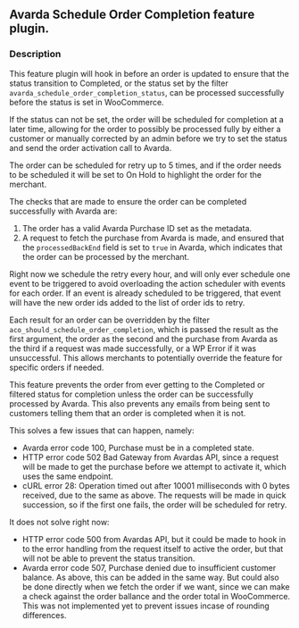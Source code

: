 ## Avarda Schedule Order Completion feature plugin.

### Description
This feature plugin will hook in before an order is updated to ensure that the status transition to Completed, or the status set by the filter `avarda_schedule_order_completion_status`, can be processed successfully before the status is set in WooCommerce.

If the status can not be set, the order will be scheduled for completion at a later time, allowing for the order to possibly be processed fully by either a customer or manually corrected by an admin before we try to set the status and send the order activation call to Avarda.

The order can be scheduled for retry up to 5 times, and if the order needs to be scheduled it will be set to On Hold to highlight the order for the merchant.

The checks that are made to ensure the order can be completed successfully with Avarda are:
1. The order has a valid Avarda Purchase ID set as the metadata.
2. A request to fetch the purchase from Avarda is made, and ensured that the `processedBackEnd` field is set to `true` in Avarda, which indicates that the order can be processed by the merchant.

Right now we schedule the retry every hour, and will only ever schedule one event to be triggered to avoid overloading the action scheduler with events for each order. If an event is already scheduled to be triggered, that event will have the new order ids added to the list of order ids to retry.

Each result for an order can be overridden by the filter `aco_should_schedule_order_completion`, which is passed the result as the first argument, the order as the second and the purchase from Avarda as the third if a request was made successfully, or a WP Error if it was unsuccessful. This allows merchants to potentially override the feature for specific orders if needed.

This feature prevents the order from ever getting to the Completed or filtered status for completion unless the order can be successfully processed by Avarda. This also prevents any emails from being sent to customers telling them that an order is completed when it is not.

This solves a few issues that can happen, namely:
- Avarda error code 100, Purchase must be in a completed state.
- HTTP error code 502 Bad Gateway from Avardas API, since a request will be made to get the purchase before we attempt to activate it, which uses the same endpoint.
- cURL error 28: Operation timed out after 10001 milliseconds with 0 bytes received, due to the same as above. The requests will be made in quick succession, so if the first one fails, the order will be scheduled for retry.

It does not solve right now:
- HTTP error code 500 from Avardas API, but it could be made to hook in to the error handling from the request itself to active the order, but that will not be able to prevent the status transition.
- Avarda error code 507, Purchase denied due to insufficient customer balance. As above, this can be added in the same way. But could also be done directly when we fetch the order if we want, since we can make a check against the order ballance and the order total in WooCommerce. This was not implemented yet to prevent issues incase of rounding differences.
